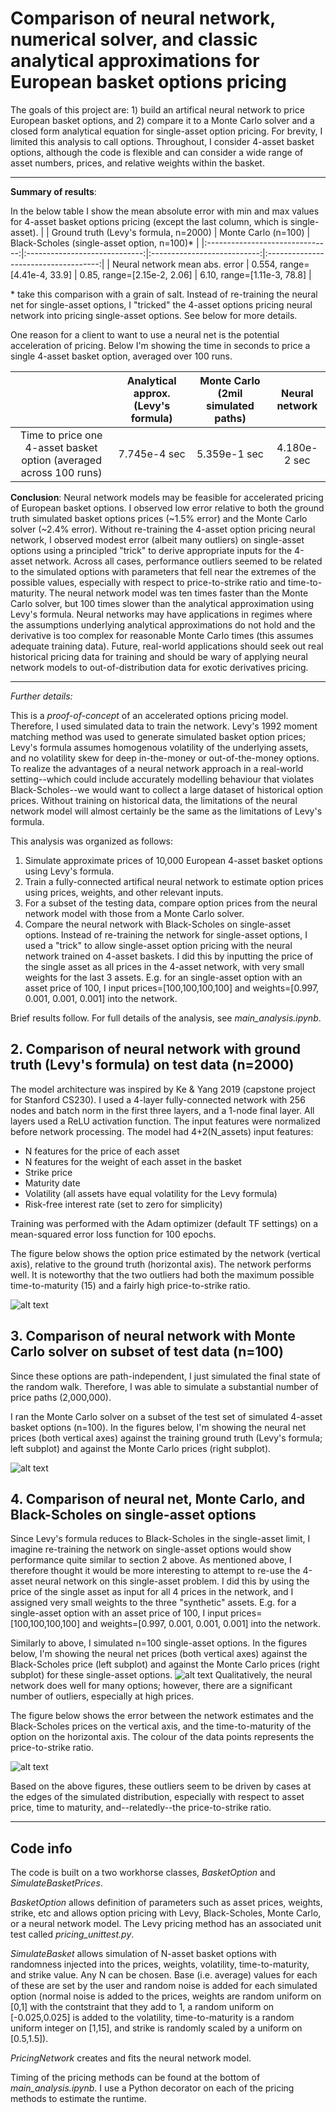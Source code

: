 # Comparison of neural network, numerical solver, and classic analytical approximations for European basket options pricing 

The goals of this project are: 1) build an artifical neural network to price European basket options, and 2) compare it to a Monte Carlo solver and a closed form analytical equation for single-asset option pricing. For brevity, I limited this analysis to call options. Throughout, I consider 4-asset basket options, although the code is flexible and can consider a wide range of asset numbers, prices, and relative weights within the basket.

---

**Summary of results**:

In the below table I show the mean absolute error with min and max values for 4-asset basket options pricing (except the last column, which is single-asset). 
|                                 | Ground truth (Levy's formula, n=2000) |         Monte Carlo (n=100)         | Black-Scholes (single-asset option, n=100)* |
|:-------------------------------:|:-----------------------------:|:---------------------------:|:------------------------------------:|
| Neural network  mean abs. error |  0.554, range=[4.41e-4, 33.9] | 0.85, range=[2.15e-2, 2.06] |      6.10, range=[1.11e-3, 78.8]     |

\* take this comparison with a grain of salt. Instead of re-training the neural net for single-asset options, I "tricked" the 4-asset options pricing neural network into pricing single-asset options. See below for more details.

One reason for a client to want to use a neural net is the potential acceleration of pricing. Below I'm showing the time in seconds to price a single 4-asset basket option, averaged over 100 runs.

|                                                                     | Analytical approx. (Levy's formula) | Monte Carlo  (2mil simulated paths) | Neural network |
|:-------------------------------------------------------------------:|:-----------------------------------:|:-----------------------------------:|:--------------:|
| Time to price one 4-asset basket option  (averaged across 100 runs) |             7.745e-4 sec            |             5.359e-1 sec            |  4.180e-2 sec  |

**Conclusion**: Neural network models may be feasible for accelerated pricing of European basket options. I observed low error relative to both the ground truth simulated basket options prices (~1.5% error) and the Monte Carlo solver (~2.4% error). Without re-training the 4-asset option pricing neural network, I observed modest error (albeit many outliers) on single-asset options using a principled "trick" to derive appropriate inputs for the 4-asset network. Across all cases, performance outliers seemed to be related to the simulated options with parameters that fell near the extremes of the possible values, especially with respect to price-to-strike ratio and time-to-maturity. The neural network model was ten times faster than the Monte Carlo solver, but 100 times slower than the analytical approximation using Levy's formula. Neural networks may have applications in regimes where the assumptions underlying analytical approximations do not hold and the derivative is too complex for reasonable Monte Carlo times (this assumes adequate training data). Future, real-world applications should seek out real historical pricing data for training and should be wary of applying neural network models to out-of-distribution data for exotic derivatives pricing.

---
 
*Further details:*

This is a *proof-of-concept* of an accelerated options pricing model. Therefore, I used simulated data to train the network. Levy's 1992 moment matching method was used to generate simulated basket option prices; Levy's formula assumes homogenous volatility of the underlying assets, and no volatility skew for deep in-the-money or out-of-the-money options. To realize the advantages of a neural network approach in a real-world setting--which could include accurately modelling behaviour that violates Black-Scholes--we would want to collect a large dataset of historical option prices. Without training on historical data, the limitations of the neural network model will almost certainly be the same as the limitations of Levy's formula.

This analysis was organized as follows:
1. Simulate approximate prices of 10,000 European 4-asset basket options using Levy's formula.
1. Train a fully-connected artifical neural network to estimate option prices using prices, weights, and other relevant inputs.
1. For a subset of the testing data, compare option prices from the neural network model with those from a Monte Carlo solver.
1. Compare the neural network with Black-Scholes on single-asset options. Instead of re-training the network for single-asset options, I used a "trick" to allow single-asset option pricing with the neural network trained on 4-asset baskets. I did this by inputting the price of the single asset as all prices in the 4-asset network, with very small weights for the last 3 assets. E.g. for an single-asset option with an asset price of 100, I input prices=[100,100,100,100] and weights=[0.997, 0.001, 0.001, 0.001] into the network.

Brief results follow. For full details of the analysis, see *main_analysis.ipynb*.

## 2. Comparison of neural network with ground truth (Levy's formula) on test data (n=2000) 

The model architecture was inspired by Ke & Yang 2019 (capstone project for Stanford CS230). I used a 4-layer fully-connected network with 256 nodes and batch norm in the first three layers, and a 1-node final layer. All layers used a ReLU activation function. The input features were normalized before network processing. The model had 4+2(N_assets) input features:
* N features for the price of each asset
* N features for the weight of each asset in the basket
* Strike price
* Maturity date
* Volatility (all assets have equal volatility for the Levy formula)
* Risk-free interest rate (set to zero for simplicity)

Training was performed with the Adam optimizer (default TF settings) on a mean-squared error loss function for 100 epochs. 

The figure below shows the option price estimated by the network (vertical axis), relative to the ground truth (horizontal axis). The network performs well. It is noteworthy that the two outliers had both the maximum possible time-to-maturity (15) and a fairly high price-to-strike ratio.

![alt text](figures/nn-levy_test-data.png)

## 3. Comparison of neural network with Monte Carlo solver on subset of test data (n=100)

Since these options are path-independent, I just simulated the final state of the random walk. Therefore, I was able to simulate a substantial number of price paths (2,000,000). 

I ran the Monte Carlo solver on a subset of the test set of simulated 4-asset basket options (n=100). In the figures below, I'm showing the neural net prices (both vertical axes) against the training ground truth (Levy's formula; left subplot) and against the Monte Carlo prices (right subplot).

![alt text](figures/nn-mc_prices.png)

## 4. Comparison of neural net, Monte Carlo, and Black-Scholes on single-asset options

Since Levy's formula reduces to Black-Scholes in the single-asset limit, I imagine re-training the network on single-asset options would show performance quite similar to section 2 above. As mentioned above, I therefore thought it would be more interesting to attempt to re-use the 4-asset neural network on this single-asset problem. I did this by using the price of the single asset as input for all 4 prices in the network, and I assigned very small weights to the three "synthetic" assets. E.g. for a single-asset option with an asset price of 100, I input prices=[100,100,100,100] and weights=[0.997, 0.001, 0.001, 0.001] into the network.

Similarly to above, I simulated n=100 single-asset options. In the figures below, I'm showing the neural net prices (both vertical axes) against the Black-Scholes price (left subplot) and against the Monte Carlo prices (right subplot) for these single-asset options. 
![alt text](figures/nn-mc-bs_prices.png)
Qualitatively, the neural network does well for many options; however, there are a significant number of outliers, especially at high prices.

The figure below shows the error between the network estimates and the Black-Scholes prices on the vertical axis, and the time-to-maturity of the option on the horizontal axis. The colour of the data points represents the price-to-strike ratio.

![alt text](figures/bs-ann-error_maturity.png)

Based on the above figures, these outliers seem to be driven by cases at the edges of the simulated distribution, especially with respect to asset price, time to maturity, and--relatedly--the price-to-strike ratio.

---

## Code info

The code is built on a two workhorse classes, *BasketOption* and *SimulateBasketPrices*. 

*BasketOption* allows definition of parameters such as asset prices, weights, strike, etc and allows option pricing with Levy, Black-Scholes, Monte Carlo, or a neural network model. The Levy pricing method has an associated unit test called *pricing_unittest.py*. 

*SimulateBasket* allows simulation of N-asset basket options with randomness injected into the prices, weights, volatility, time-to-maturity, and strike value. Any N can be chosen. Base (i.e. average) values for each of these are set by the user and random noise is added for each simulated option (normal noise is added to the prices, weights are random uniform on [0,1] with the contstraint that they add to 1, a random uniform on [-0.025,0.025] is added to the volatility, time-to-maturity is a random uniform integer on [1,15], and strike is randomly scaled by a uniform on [0.5,1.5]).

*PricingNetwork* creates and fits the neural network model. 

Timing of the pricing methods can be found at the bottom of *main_analysis.ipynb*. I use a Python decorator on each of the pricing methods to estimate the runtime.





